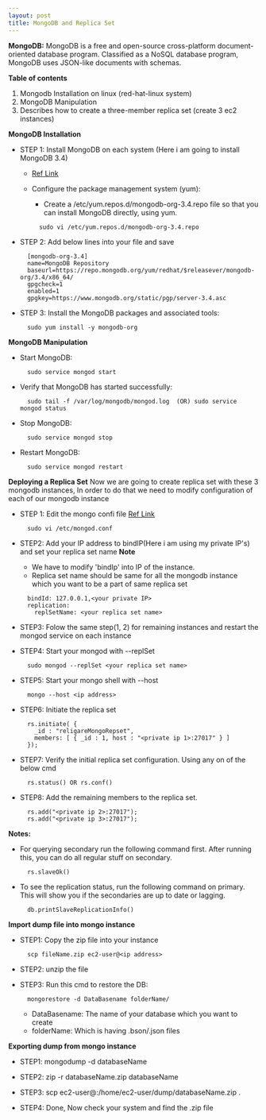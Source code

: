 ```yaml
---
layout: post
title: MongoDB and Replica Set
---
```


**MongoDB:**
MongoDB is a free and open-source cross-platform document-oriented database program. Classified as a NoSQL database program, MongoDB uses JSON-like documents with schemas.

**Table of contents**

  1. Mongodb Installation on linux (red-hat-linux system)
  2. MongoDB Manipulation
  3. Describes how to create a three-member replica set (create 3 ec2 instances)


**MongoDB Installation**


* STEP 1: Install MongoDB on each system (Here i am going to install MongoDB 3.4)
  - [Ref Link](https://docs.mongodb.com/manual/tutorial/install-mongodb-on-red-hat/)
  - Configure the package management system (yum):
    - Create a /etc/yum.repos.d/mongodb-org-3.4.repo file so that you can install MongoDB directly, using yum.
    
    ```
      sudo vi /etc/yum.repos.d/mongodb-org-3.4.repo
    ```
* STEP 2: Add below lines into your file and save
  
  ```
    [mongodb-org-3.4]
    name=MongoDB Repository
    baseurl=https://repo.mongodb.org/yum/redhat/$releasever/mongodb-org/3.4/x86_64/
    gpgcheck=1
    enabled=1
    gpgkey=https://www.mongodb.org/static/pgp/server-3.4.asc
  ```
* STEP 3: Install the MongoDB packages and associated tools:

  ```
    sudo yum install -y mongodb-org
  ```

**MongoDB Manipulation**
  
  - Start MongoDB:
    
    ```
      sudo service mongod start
    ```
  - Verify that MongoDB has started successfully:
    
    ```
      sudo tail -f /var/log/mongodb/mongod.log  (OR) sudo service mongod status
    ```
  - Stop MongoDB:
    
    ```
      sudo service mongod stop
    ```
  - Restart MongoDB:
    
    ```
      sudo service mongod restart
    ```

**Deploying a Replica Set**
Now we are going to create replica set with these 3 mongodb instances, In order to do that we need to modify configuration of each of our mongodb instance

* STEP 1: Edit the mongo confi file [Ref Link](https://docs.mongodb.com/manual/tutorial/deploy-replica-set/)

  ```
    sudo vi /etc/mongod.conf
  ```

* STEP2: Add your IP address to bindIP(Here i am using my private IP's) and set your replica set name
    **Note**
    - We have to modify 'bindIp' into IP of the instance.
    - Replica set name should be same for all the mongodb instance which you want to be a part of same replica set

    ```
      bindId: 127.0.0.1,<your private IP>
      replication:
        replSetName: <your replica set name>
    ```

* STEP3: Folow the same step(1, 2) for remaining instances and restart the mongod service on each instance
  
* STEP4: Start your mongod with --replSet
    
  ```
    sudo mongod --replSet <your replica set name>
  ```

* STEP5: Start your mongo shell with --host
  
  ```
    mongo --host <ip address>
  ```

* STEP6: Initiate the replica set

  ```
    rs.initiate( {
      _id : "religareMongoRepset",
      members: [ { _id : 1, host : "<private ip 1>:27017" } ]
    });
  ```
  
* STEP7: Verify the initial replica set configuration. Using any on of the below cmd
    
  ```
    rs.status() OR rs.conf()
  ```
  
* STEP8: Add the remaining members to the replica set.
  
  ```
    rs.add("<private ip 2>:27017");
    rs.add("<private ip 3>:27017");
  ```

**Notes:**

* For querying secondary run the following command first. After running this, you can do all regular stuff on secondary.
  
  ```
    rs.slaveOk()
  ```
* To see the replication status, run the following command on primary. This will show you if the secondaries are up to date or lagging.
    
  ```
    db.printSlaveReplicationInfo()
  ```

**Import dump file into mongo instance**

* STEP1: Copy the zip file into your instance
  
  ```
    scp fileName.zip ec2-user@<ip address>
  ```
* STEP2: unzip the file
* STEP3: Run this cmd to restore the DB:
  
  ```
    mongorestore -d DataBasename folderName/
  ```
  - DataBasename: The name of your database which you want to create
  - folderName: Which is having .bson/.json files



**Exporting dump from mongo instance**


* STEP1: mongodump -d databaseName

* STEP2: zip -r databaseName.zip databaseName

* STEP3: scp ec2-user@<ip address>:/home/ec2-user/dump/databaseName.zip .

* STEP4: Done, Now check your system and find the .zip file
    